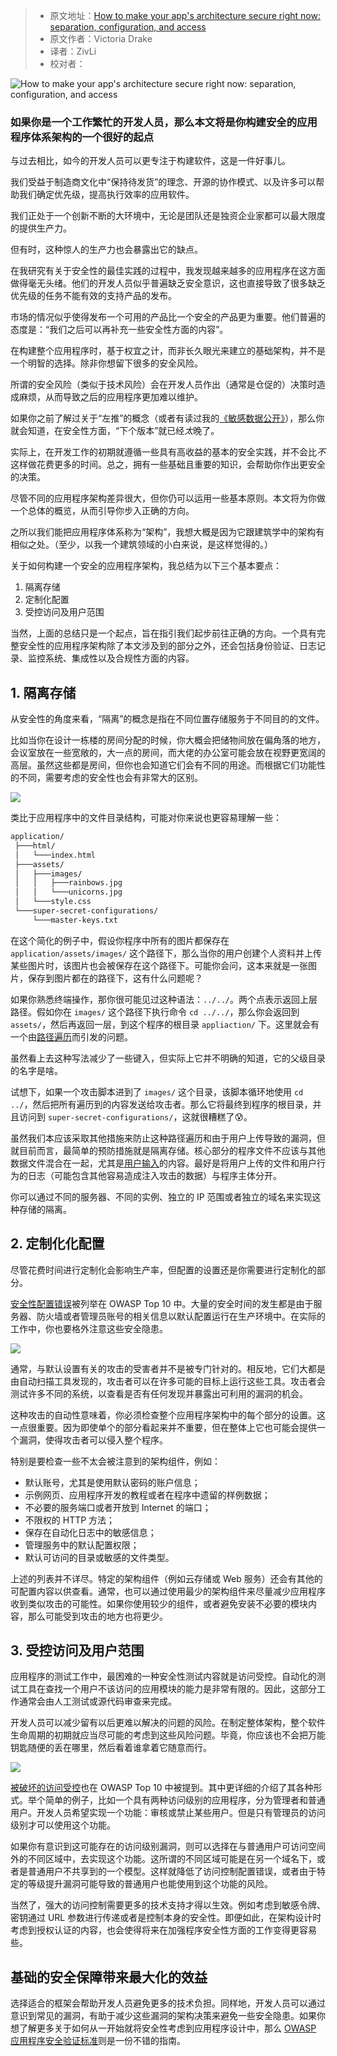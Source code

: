 > -   原文地址：[How to make your app's architecture secure right now: separation, configuration, and access](https://www.freecodecamp.org/news/secure-application-basics/)
> -   原文作者：Victoria Drake
> -   译者：ZivLi
> -   校对者：

![How to make your app's architecture secure right now: separation, configuration, and access](https://www.freecodecamp.org/news/content/images/size/w2000/2019/09/cover-2.png)

### 如果你是一个工作繁忙的开发人员，那么本文将是你构建安全的应用程序体系架构的一个很好的起点

与过去相比，如今的开发人员可以更专注于构建软件，这是一件好事儿。

我们受益于制造商文化中“保持待发货”的理念、开源的协作模式、以及许多可以帮助我们确定优先级，提高执行效率的应用软件。

我们正处于一个创新不断的大环境中，无论是团队还是独资企业家都可以最大限度的提供生产力。

但有时，这种惊人的生产力也会暴露出它的缺点。

在我研究有关于安全性的最佳实践的过程中，我发现越来越多的应用程序在这方面做得毫无头绪。他们的开发人员似乎普遍缺乏安全意识，这也直接导致了很多缺乏优先级的任务不能有效的支持产品的发布。

市场的情况似乎使得发布一个可用的产品比一个安全的产品更为重要。他们普遍的态度是：“我们之后可以再补充一些安全性方面的内容”。

在构建整个应用程序时，基于权宜之计，而非长久眼光来建立的基础架构，并不是一个明智的选择。除非你想留下很多的安全风险。

所谓的安全风险（类似于技术风险）会在开发人员作出（通常是仓促的）决策时造成麻烦，从而导致之后的应用程序更加难以维护。

如果你之前了解过关于“左推”的概念（或者有读过我的[《敏感数据公开》][1]），那么你就会知道，在安全性方面，“下个版本”就已经*太*晚了。

实际上，在开发工作的初期就遵循一些具有高收益的基本的安全实践，并不会比*不*这样做花费更多的时间。总之，拥有一些基础且重要的知识，会帮助你作出更安全的决策。

尽管不同的应用程序架构差异很大，但你仍可以运用一些基本原则。本文将为你做一个总体的概览，从而引导你步入正确的方向。

之所以我们能把应用程序体系称为“架构”，我想大概是因为它跟建筑学中的架构有相似之处。（至少，以我一个建筑领域的小白来说，是这样觉得的。）

关于如何构建一个安全的应用程序架构，我总结为以下三个基本要点：

1.  隔离存储
2.  定制化配置
3.  受控访问及用户范围

当然，上面的总结只是一个起点，旨在指引我们起步前往正确的方向。一个具有完整安全性的应用程序架构除了本文涉及到的部分之外，还会包括身份验证、日志记录、监控系统、集成性以及合规性方面的内容。

## 1\. 隔离存储

从安全性的角度来看，“隔离”的概念是指在不同位置存储服务于不同目的的文件。

比如当你在设计一栋楼的房间分配的时候，你大概会把储物间放在偏角落的地方，会议室放在一些宽敞的，大一点的房间，而大佬的办公室可能会放在视野更宽阔的高层。虽然这些都是房间，但你也会知道它们会有不同的用途。而根据它们功能性的不同，需要考虑的安全性也会有非常大的区别。

![](https://www.freecodecamp.org/news/content/images/2019/09/separation.png)

类比于应用程序中的文件目录结构，可能对你来说也更容易理解一些：

```txt
application/
 ├───html/
 │   └───index.html
 ├───assets/
 │   ├───images/
 │   │   ├───rainbows.jpg
 │   │   └───unicorns.jpg
 │   └───style.css
 └───super-secret-configurations/
     └───master-keys.txt
```

在这个简化的例子中，假设你程序中所有的图片都保存在 `application/assets/images/` 这个路径下，那么当你的用户创建个人资料并上传某些图片时，该图片也会被保存在这个路径下。可能你会问，这本来就是一张图片，保存到图片都在的路径下，这有什么问题呢？

如果你熟悉终端操作，那你很可能见过这种语法：`../../`。两个点表示返回上层路径。假如你在 `images/` 这个路径下执行命令 `cd ../../`，那么你会返回到 `assets/`，然后再返回一层，到这个程序的根目录 `appliaction/` 下。这里就会有一个由[路径遍历][2]而引发的问题。

虽然看上去这种写法减少了一些键入，但实际上它并不明确的知道，它的父级目录的名字是啥。

试想下，如果一个攻击脚本进到了 `images/` 这个目录，该脚本循环地使用 `cd ../`，然后把所有遍历到的内容发送给攻击者。那么它将最终到程序的根目录，并且访问到 `super-secret-configurations/`，这就很糟糕了😰。

虽然我们本应该采取其他措施来防止这种路径遍历和由于用户上传导致的漏洞，但就目前而言，最简单的预防措施就是隔离存储。核心部分的程序文件不应该与其他数据文件混合在一起，尤其是[用户输入][3]的内容。最好是将用户上传的文件和用户行为的日志（可能包含其他容易造成注入攻击的数据）与程序主体分开。

你可以通过不同的服务器、不同的实例、独立的 IP 范围或者独立的域名来实现这种存储的隔离。

## 2\. 定制化化配置

尽管花费时间进行定制化会影响生产率，但配置的设置还是你需要进行定制化的部分。

[安全性配置错误][4]被列举在 OWASP Top 10 中。大量的安全时间的发生都是由于服务器、防火墙或者管理员账号的相关信息以默认配置运行在生产环境中。在实际的工作中，你也要格外注意这些安全隐患。

![](https://www.freecodecamp.org/news/content/images/2019/09/defaultkey.png)

通常，与默认设置有关的攻击的受害者并不是被专门针对的。相反地，它们大都是由自动扫描工具发现的，攻击者可以在许多可能的目标上运行这些工具。攻击者会测试许多不同的系统，以查看是否有任何发现并暴露出可利用的漏洞的机会。

这种攻击的自动性意味着，你必须检查整个应用程序架构中的每个部分的设置。这一点很重要。因为即使单个的部分看起来并不重要，但在整体上它也可能会提供一个漏洞，使得攻击者可以侵入整个程序。

特别是要检查一些不太会被注意到的架构组件，例如：

-   默认账号，尤其是使用默认密码的账户信息；
-   示例网页、应用程序开发的教程或者在程序中遗留的样例数据；
-   不必要的服务端口或者开放到 Internet 的端口；
-   不限权的 HTTP 方法；
-   保存在自动化日志中的敏感信息；
-   管理服务中的默认配置权限；
-   默认可访问的目录或敏感的文件类型。

上述的列表并不详尽。特定的架构组件（例如云存储或 Web 服务）还会有其他的可配置内容以供查看。通常，也可以通过使用最少的架构组件来尽量减少应用程序收到类似攻击的可能性。如果你使用较少的组件，或者避免安装不必要的模块内容，那么可能受到攻击的地方也将更少。

## 3\. 受控访问及用户范围

应用程序的测试工作中，最困难的一种安全性测试内容就是访问受控。自动化的测试工具在查找一个用户不该访问的应用模块的能力是非常有限的。因此，这部分工作通常会由人工测试或源代码审查来完成。

开发人员可以减少留有以后更难以解决的问题的风险。在制定整体架构，整个软件生命周期的初期就应当尽可能的考虑到这些风险问题。毕竟，你应该也不会把万能钥匙随便的丢在哪里，然后看着谁拿着它随意而行。

![](https://www.freecodecamp.org/news/content/images/2019/09/access-1.png)

[被破坏的访问受控][5]也在 OWASP Top 10 中被提到。其中更详细的介绍了其各种形式。举个简单的例子，比如一个具有两种访问级别的应用程序，分为管理者和普通用户。开发人员希望实现一个功能：审核或禁止某些用户。但是只有管理员的访问级别才可以使用这个功能。

如果你有意识到这可能存在的访问级别漏洞，则可以选择在与普通用户可访问空间外的不同区域中，去实现这个功能。这所谓的不同区域可能是在另一个域名下，或者是普通用户不共享到的一个模型。这样就降低了访问控制配置错误，或者由于特定的等级提升漏洞可能导致的普通用户也能使用到这个功能的风险。

当然了，强大的访问控制需要更多的技术支持才得以生效。例如考虑到敏感令牌、密钥通过 URL 参数进行传递或者是控制本身的安全性。即便如此，在架构设计时考虑到授权认证的内容，也会使得将来在加强程序安全性方面的工作变得更容易些。

## 基础的安全保障带来最大化的效益

选择适合的框架会帮助开发人员避免更多的技术负担。同样地，开发人员可以通过意识到常见的漏洞，有助于减少这些漏洞的架构决策来避免一些安全隐患。如果你想了解更多关于如何从一开始就将安全性考虑到应用程序设计中，那么 [OWASP 应用程序安全验证标准][6]则是一份不错的指南。

[1]: https://victoria.dev/blog/hackers-are-googling-your-plain-text-passwords-preventing-sensitive-data-exposure/
[2]: https://cwe.mitre.org/data/definitions/22.html
[3]: https://victoria.dev/blog/sql-injection-and-xss-what-white-hat-hackers-know-about-trusting-user-input/
[4]: https://github.com/OWASP/Top10/blob/cb5f8967bba106e14a350761ac4f93b8aec7f8fa/2017/en/0xa6-security-misconfiguration.md
[5]: https://github.com/OWASP/Top10/blob/master/2017/en/0xa5-broken-access-control.md
[6]: https://github.com/OWASP/ASVS
